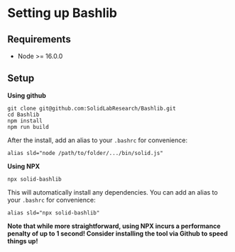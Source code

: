 # Setting up Bashlib


## Requirements

- Node >= 16.0.0

## Setup
**Using github**
``` 
git clone git@github.com:SolidLabResearch/Bashlib.git
cd Bashlib
npm install 
npm run build
```
After the install, add an alias to your `.bashrc` for convenience:
```
alias sld="node /path/to/folder/.../bin/solid.js"
```

**Using NPX**
```
npx solid-bashlib
```
This will automatically install any dependencies.
You can add an alias to your `.bashrc` for convenience:
```
alias sld="npx solid-bashlib"
```

**Note that while more straightforward, using NPX incurs a performance penalty of up to 1 second!
Consider installing the tool via Github to speed things up!**
